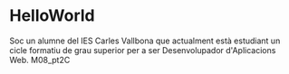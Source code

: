 # HelloWorld

Soc un alumne del IES Carles Vallbona que actualment està estudiant un cicle formatiu de grau superior per a ser Desenvolupador d'Aplicacions Web.
M08_pt2C
